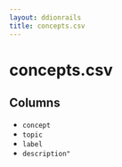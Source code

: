 ```yaml
---
layout: ddionrails
title: concepts.csv
---
```


concepts.csv
===========

Columns
-------

* `concept`
* `topic`
* `label`
* `description"`
